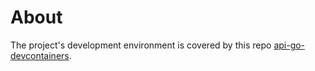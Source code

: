 # About
The project's development environment is covered by this repo [api-go-devcontainers](https://github.com/gushi-cookie/api-go-devcontainers).